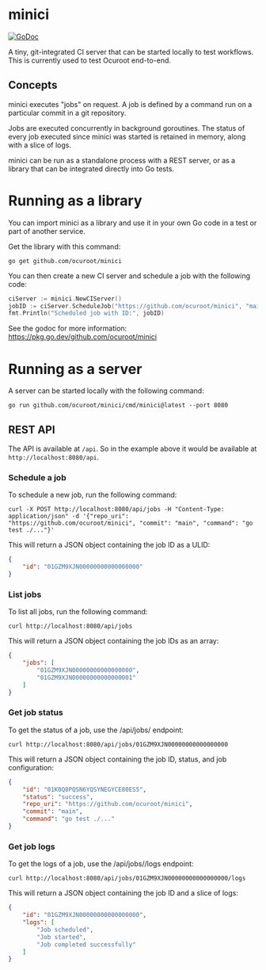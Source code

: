 # minici

[![GoDoc](https://pkg.go.dev/badge/github.com/ocuroot/minici)](https://pkg.go.dev/github.com/ocuroot/minici)

A tiny, git-integrated CI server that can be started locally to test workflows.
This is currently used to test Ocuroot end-to-end.

## Concepts

minici executes "jobs" on request. A job is defined by a command run on a particular commit in a git repository.

Jobs are executed concurrently in background goroutines. The status of every job executed since minici was started is
retained in memory, along with a slice of logs.

minici can be run as a standalone process with a REST server, or as a library that can be integrated directly into Go tests.

# Running as a library

You can import minici as a library and use it in your own Go code in a test or part of another service.

Get the library with this command:

```
go get github.com/ocuroot/minici
```

You can then create a new CI server and schedule a job with the following code:

```go
ciServer := minici.NewCIServer()
jobID := ciServer.ScheduleJob("https://github.com/ocuroot/minici", "main", "go test ./...")
fmt.Println("Scheduled job with ID:", jobID)
```

See the godoc for more information: https://pkg.go.dev/github.com/ocuroot/minici

# Running as a server

A server can be started locally with the following command:

```
go run github.com/ocuroot/minici/cmd/minici@latest --port 8080
```

## REST API

The API is available at `/api`. So in the example above it would be available at `http://localhost:8080/api`.

### Schedule a job

To schedule a new job, run the following command:

```
curl -X POST http://localhost:8080/api/jobs -H "Content-Type: application/json" -d '{"repo_uri": "https://github.com/ocuroot/minici", "commit": "main", "command": "go test ./..."}'
```

This will return a JSON object containing the job ID as a ULID:

```json
{
    "id": "01GZM9XJN00000000000000000"
}
```

### List jobs

To list all jobs, run the following command:

```
curl http://localhost:8080/api/jobs
```

This will return a JSON object containing the job IDs as an array:

```json
{
    "jobs": [
        "01GZM9XJN00000000000000000",
        "01GZM9XJN00000000000000001"
    ]
}
```

### Get job status

To get the status of a job, use the /api/jobs/<id> endpoint:

```
curl http://localhost:8080/api/jobs/01GZM9XJN00000000000000000
```

This will return a JSON object containing the job ID, status, and job configuration:

```json
{
    "id": "01K0Q8PQSN6YQSYNEGYCE80ES5",
    "status": "success",
    "repo_uri": "https://github.com/ocuroot/minici",
    "commit": "main",
    "command": "go test ./..."
}
```

### Get job logs

To get the logs of a job, use the /api/jobs/<id>/logs endpoint:

```
curl http://localhost:8080/api/jobs/01GZM9XJN00000000000000000/logs
```

This will return a JSON object containing the job ID and a slice of logs:

```json
{
    "id": "01GZM9XJN00000000000000000",
    "logs": [
        "Job scheduled",
        "Job started",
        "Job completed successfully"
    ]
}
```
